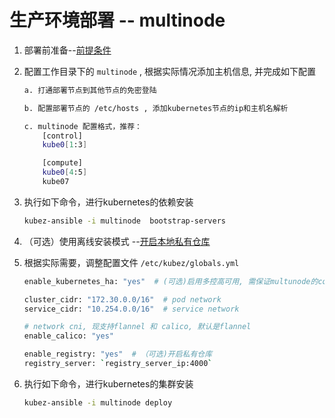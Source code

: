 # 生产环境部署 -- multinode

1. 部署前准备--[前提条件](prerequisites.md)

2. 配置工作目录下的 `multinode` , 根据实际情况添加主机信息, 并完成如下配置

    ``` bash
    a. 打通部署节点到其他节点的免密登陆

    b. 配置部署节点的 /etc/hosts , 添加kubernetes节点的ip和主机名解析

    c. multinode 配置格式，推荐：
        [control]
        kube0[1:3]

        [compute]
        kube0[4:5]
        kube07
    ```

3. 执行如下命令，进行kubernetes的依赖安装

    ``` bash
    kubez-ansible -i multinode  bootstrap-servers
    ```

4. （可选）使用离线安装模式 --[开启本地私有仓库](setup-registry.md)

5. 根据实际需要，调整配置文件 `/etc/kubez/globals.yml`

    ```bash
    enable_kubernetes_ha: "yes"  # (可选)启用多控高可用, 需保证multunode的control组为奇数

    cluster_cidr: "172.30.0.0/16"  # pod network
    service_cidr: "10.254.0.0/16"  # service network

    # network cni, 现支持flannel 和 calico, 默认是flannel
    enable_calico: "yes"

    enable_registry: "yes"  # （可选)开启私有仓库
    registry_server: `registry_server_ip:4000`
    ```

6. 执行如下命令，进行kubernetes的集群安装

    ``` bash
    kubez-ansible -i multinode deploy
    ```
